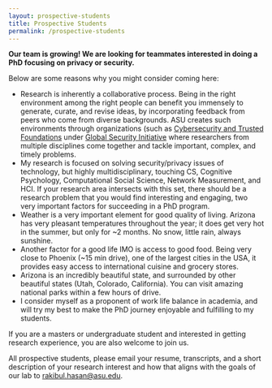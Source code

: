 ```yaml
---
layout: prospective-students
title: Prospective Students
permalink: /prospective-students
---
```


**Our team is growing! We are looking for teammates interested in doing a PhD focusing on privacy or security.**

Below are some reasons why you might consider coming here:
  
- Research is inherently a collaborative process. Being in the right environment among the right people can benefit you immensely to generate, curate, and revise ideas, by incorporating feedback from peers who come from diverse backgrounds. ASU creates such environments through organizations (such as [Cybersecurity and Trusted Foundations](https://globalsecurity.asu.edu/expertise/cybersecurity-and-trusted-foundations/) under [Global Security Initiative](https://globalsecurity.asu.edu) where researchers from multiple disciplines come together and tackle important, complex, and timely problems.
- My research is focused on solving security/privacy issues of technology, but highly multidisciplinary, touching CS, Cognitive Psychology, Computational Social Science, Network Measurement, and HCI. If your research area intersects with this set, there should be a research problem that you would find interesting and engaging, two very important factors for succeeding in a PhD program.
- Weather is a very important element for good quality of living. Arizona has very pleasant temperatures throughout the year; it does get very hot in the summer, but only for ~2 months. No snow, little rain, always sunshine.
- Another factor for a good life IMO is access to good food. Being very close to Phoenix (~15 min drive), one of the largest cities in the USA, it provides easy access to international cuisine and grocery stores.
- Arizona is an incredibly beautiful state, and surrounded by other beautiful states (Utah, Colorado, California). You can visit amazing national parks within a few hours of drive.
- I consider myself as a proponent of work life balance in academia, and will try my best to make the PhD journey enjoyable and fulfilling to my students.
  
If you are a masters or undergraduate student and interested in getting research experience, you are also welcome to join us.

All prospective students, please email your resume, transcripts, and a short description of your research interest and how that aligns with the goals of our lab to rakibul.hasan@asu.edu.

